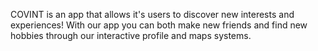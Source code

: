 COVINT is an app that allows it's users to discover new interests and experiences! With our app you can both make new friends and find new hobbies through our interactive profile and maps systems.
